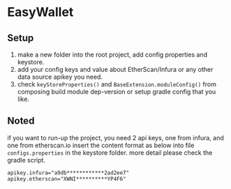# EasyWallet

## Setup
1. make a new folder into the root project, add config properties and keystore.
2. add your config keys and value about EtherScan/Infura or any other data source apikey you need.
3. check `keyStoreProperties()` and `BaseExtension.moduleConfig()` from composing build module dep-version or setup gradle config that you like.

## Noted
if you want to run-up the project, you need 2 api keys, one from infura, and one from etherscan.io
insert the content format as below into file `configs.properties` in the keystore folder.
more detail please check the gradle script.
```properties
apikey.infura="a9db************2ad2ee7"
apikey.etherscan="XWNI**********YP4F6"
```